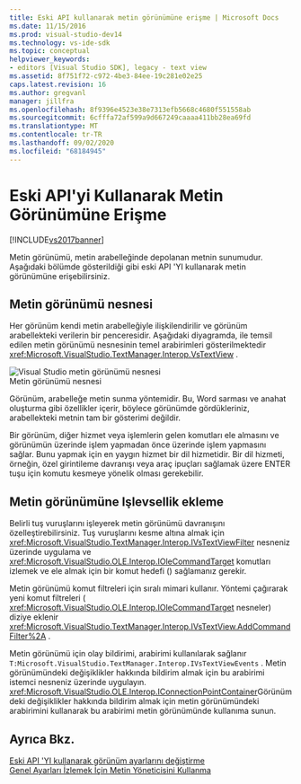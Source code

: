 ```yaml
---
title: Eski API kullanarak metin görünümüne erişme | Microsoft Docs
ms.date: 11/15/2016
ms.prod: visual-studio-dev14
ms.technology: vs-ide-sdk
ms.topic: conceptual
helpviewer_keywords:
- editors [Visual Studio SDK], legacy - text view
ms.assetid: 8f751f72-c972-4be3-84ee-19c281e02e25
caps.latest.revision: 16
ms.author: gregvanl
manager: jillfra
ms.openlocfilehash: 8f9396e4523e38e7313efb5668c4680f551558ab
ms.sourcegitcommit: 6cfffa72af599a9d667249caaaa411bb28ea69fd
ms.translationtype: MT
ms.contentlocale: tr-TR
ms.lasthandoff: 09/02/2020
ms.locfileid: "68184945"
---
```

# <a name="accessing-thetext-view-by-using-the-legacy-api"></a>Eski API'yi Kullanarak Metin Görünümüne Erişme
[!INCLUDE[vs2017banner](../includes/vs2017banner.md)]

Metin görünümü, metin arabelleğinde depolanan metnin sunumudur. Aşağıdaki bölümde gösterildiği gibi eski API 'YI kullanarak metin görünümüne erişebilirsiniz.  
  
## <a name="text-view-object"></a>Metin görünümü nesnesi  
 Her görünüm kendi metin arabelleğiyle ilişkilendirilir ve görünüm arabellekteki verilerin bir penceresidir. Aşağıdaki diyagramda, ile temsil edilen metin görünümü nesnesinin temel arabirimleri gösterilmektedir <xref:Microsoft.VisualStudio.TextManager.Interop.VsTextView> .  
  
 ![Visual Studio metin görünümü nesnesi](../extensibility/media/vstextview.gif "VsTextView")  
Metin görünümü nesnesi  
  
 Görünüm, arabelleğe metin sunma yöntemidir. Bu, Word sarması ve anahat oluşturma gibi özellikler içerir, böylece görünümde gördükleriniz, arabellekteki metnin tam bir gösterimi değildir.  
  
 Bir görünüm, diğer hizmet veya işlemlerin gelen komutları ele almasını ve görünümün üzerinde işlem yapmadan önce üzerinde işlem yapmasını sağlar. Bunu yapmak için en yaygın hizmet bir dil hizmetidir. Bir dil hizmeti, örneğin, özel girintileme davranışı veya araç ipuçları sağlamak üzere ENTER tuşu için komutu kesmeye yönelik olması gerekebilir.  
  
## <a name="adding-functionality-to-the-text-view"></a>Metin görünümüne Işlevsellik ekleme  
 Belirli tuş vuruşlarını işleyerek metin görünümü davranışını özelleştirebilirsiniz. Tuş vuruşlarını kesme altına almak için <xref:Microsoft.VisualStudio.TextManager.Interop.IVsTextViewFilter> nesneniz üzerinde uygulama ve <xref:Microsoft.VisualStudio.OLE.Interop.IOleCommandTarget> komutları izlemek ve ele almak için bir komut hedefi () sağlamanız gerekir.  
  
 Metin görünümü komut filtreleri için sıralı mimari kullanır. Yöntemi çağırarak yeni komut filtreleri ( <xref:Microsoft.VisualStudio.OLE.Interop.IOleCommandTarget> nesneler) diziye eklenir <xref:Microsoft.VisualStudio.TextManager.Interop.IVsTextView.AddCommandFilter%2A> .  
  
 Metin görünümü için olay bildirimi, arabirimi kullanılarak sağlanır `T:Microsoft.VisualStudio.TextManager.Interop.IVsTextViewEvents` . Metin görünümündeki değişiklikler hakkında bildirim almak için bu arabirimi istemci nesneniz üzerinde uygulayın. <xref:Microsoft.VisualStudio.OLE.Interop.IConnectionPointContainer>Görünümdeki değişiklikler hakkında bildirim almak için metin görünümündeki arabirimini kullanarak bu arabirimi metin görünümünde kullanıma sunun.  
  
## <a name="see-also"></a>Ayrıca Bkz.  
 [Eski API 'YI kullanarak görünüm ayarlarını değiştirme](../extensibility/changing-view-settings-by-using-the-legacy-api.md)   
 [Genel Ayarları İzlemek İçin Metin Yöneticisini Kullanma](../extensibility/using-the-text-manager-to-monitor-global-settings.md)
